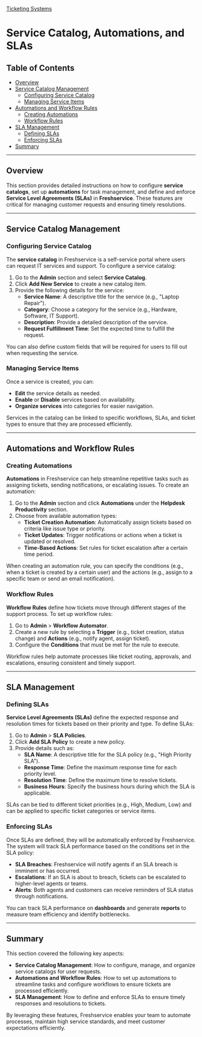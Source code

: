 [Ticketing Systems](../README.md)
# Service Catalog, Automations, and SLAs

## Table of Contents
- [Overview](#overview)
- [Service Catalog Management](#service-catalog-management)
  - [Configuring Service Catalog](#configuring-service-catalog)
  - [Managing Service Items](#managing-service-items)
- [Automations and Workflow Rules](#automations-and-workflow-rules)
  - [Creating Automations](#creating-automations)
  - [Workflow Rules](#workflow-rules)
- [SLA Management](#sla-management)
  - [Defining SLAs](#defining-slas)
  - [Enforcing SLAs](#enforcing-slas)
- [Summary](#summary)

---

## Overview

This section provides detailed instructions on how to configure **service catalogs**, set up **automations** for task management, and define and enforce **Service Level Agreements (SLAs)** in **Freshservice**. These features are critical for managing customer requests and ensuring timely resolutions.

---

## Service Catalog Management

### Configuring Service Catalog

The **service catalog** in Freshservice is a self-service portal where users can request IT services and support. To configure a service catalog:

1. Go to the **Admin** section and select **Service Catalog**.
2. Click **Add New Service** to create a new catalog item.
3. Provide the following details for the service:
   - **Service Name**: A descriptive title for the service (e.g., "Laptop Repair").
   - **Category**: Choose a category for the service (e.g., Hardware, Software, IT Support).
   - **Description**: Provide a detailed description of the service.
   - **Request Fulfillment Time**: Set the expected time to fulfill the request.

You can also define custom fields that will be required for users to fill out when requesting the service.

### Managing Service Items

Once a service is created, you can:
- **Edit** the service details as needed.
- **Enable** or **Disable** services based on availability.
- **Organize services** into categories for easier navigation.

Services in the catalog can be linked to specific workflows, SLAs, and ticket types to ensure that they are processed efficiently.

---

## Automations and Workflow Rules

### Creating Automations

**Automations** in Freshservice can help streamline repetitive tasks such as assigning tickets, sending notifications, or escalating issues. To create an automation:

1. Go to the **Admin** section and click **Automations** under the **Helpdesk Productivity** section.
2. Choose from available automation types:
   - **Ticket Creation Automation**: Automatically assign tickets based on criteria like issue type or priority.
   - **Ticket Updates**: Trigger notifications or actions when a ticket is updated or resolved.
   - **Time-Based Actions**: Set rules for ticket escalation after a certain time period.

When creating an automation rule, you can specify the conditions (e.g., when a ticket is created by a certain user) and the actions (e.g., assign to a specific team or send an email notification).

### Workflow Rules

**Workflow Rules** define how tickets move through different stages of the support process. To set up workflow rules:

1. Go to **Admin** > **Workflow Automator**.
2. Create a new rule by selecting a **Trigger** (e.g., ticket creation, status change) and **Actions** (e.g., notify agent, assign ticket).
3. Configure the **Conditions** that must be met for the rule to execute.

Workflow rules help automate processes like ticket routing, approvals, and escalations, ensuring consistent and timely support.

---

## SLA Management

### Defining SLAs

**Service Level Agreements (SLAs)** define the expected response and resolution times for tickets based on their priority and type. To define SLAs:

1. Go to **Admin** > **SLA Policies**.
2. Click **Add SLA Policy** to create a new policy.
3. Provide details such as:
   - **SLA Name**: A descriptive title for the SLA policy (e.g., "High Priority SLA").
   - **Response Time**: Define the maximum response time for each priority level.
   - **Resolution Time**: Define the maximum time to resolve tickets.
   - **Business Hours**: Specify the business hours during which the SLA is applicable.

SLAs can be tied to different ticket priorities (e.g., High, Medium, Low) and can be applied to specific ticket categories or service items.

### Enforcing SLAs

Once SLAs are defined, they will be automatically enforced by Freshservice. The system will track SLA performance based on the conditions set in the SLA policy:
- **SLA Breaches**: Freshservice will notify agents if an SLA breach is imminent or has occurred.
- **Escalations**: If an SLA is about to breach, tickets can be escalated to higher-level agents or teams.
- **Alerts**: Both agents and customers can receive reminders of SLA status through notifications.

You can track SLA performance on **dashboards** and generate **reports** to measure team efficiency and identify bottlenecks.

---

## Summary

This section covered the following key aspects:
- **Service Catalog Management**: How to configure, manage, and organize service catalogs for user requests.
- **Automations and Workflow Rules**: How to set up automations to streamline tasks and configure workflows to ensure tickets are processed efficiently.
- **SLA Management**: How to define and enforce SLAs to ensure timely responses and resolutions to tickets.

By leveraging these features, Freshservice enables your team to automate processes, maintain high service standards, and meet customer expectations efficiently.

